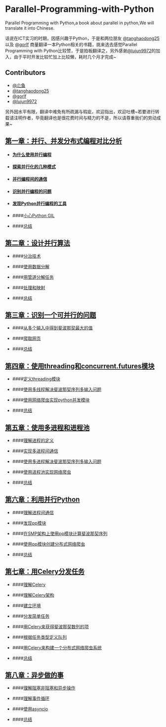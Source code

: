 # Parallel-Programming-with-Python
Parallel Programming with Python,a book about parallel in python,We will translate it  into Chinese.

话说在ICT实习的时期，因感兴趣于Python，于是和两位朋友 [@tanghaodong25](https://github.com/tanghaodong25) 以及 [@gorlf](https://github.com/gorlf) 商量翻译一本Python相关的书籍，挑来选去感觉Parallel Programming with Python比较赞，于是拍板翻译之，另外感谢[@lujun9972](https://github.com/lujun9972)的加入，由于平时开发比较忙加上比较懒，耗时几个月才完成~  

## Contributors

* [@尐鱼](https://github.com/Voidly)
* [@tanghaodong25](https://github.com/tanghaodong25)
* [@gorlf](https://github.com/gorlf)
* [@lujun9972](https://github.com/lujun9972)

另外因水平有限，翻译中难免有所疏漏与瑕疵，欢迎指出，欢迎吐槽~若要进行转载请注明作者，毕竟翻译也是很花费时间与精力的不是，所以请尊重我们的劳动成果~

## [第一章：并行、并发分布式编程对比分析](https://github.com/Voidly/Parallel-Programming-with-Python/blob/master/%E7%AC%AC%E4%B8%80%E7%AB%A0/%E5%B9%B6%E8%A1%8C%E3%80%81%E5%B9%B6%E5%8F%91%E4%B8%8E%E5%88%86%E5%B8%83%E5%BC%8F%E7%BC%96%E7%A8%8B%E7%9A%84%E5%AF%B9%E6%AF%94%E5%88%86%E6%9E%90.md)

* #### [为什么使用并行编程](https://github.com/Voidly/Parallel-Programming-with-Python/blob/master/%E7%AC%AC%E4%B8%80%E7%AB%A0/%E4%B8%BA%E4%BB%80%E4%B9%88%E4%BD%BF%E7%94%A8%E5%B9%B6%E8%A1%8C%E7%BC%96%E7%A8%8B.md)

* #### [探索并行化的几种模式](https://github.com/Voidly/Parallel-Programming-with-Python/blob/master/%E7%AC%AC%E4%B8%80%E7%AB%A0/%E6%8E%A2%E7%B4%A2%E5%B9%B6%E8%A1%8C%E5%8C%96%E7%9A%84%E5%87%A0%E7%A7%8D%E6%A8%A1%E5%BC%8F.md)

* #### [并行编程间的通信](https://github.com/Voidly/Parallel-Programming-with-Python/blob/master/%E7%AC%AC%E4%B8%80%E7%AB%A0/%E5%9C%A8%E5%B9%B6%E8%A1%8C%E7%BC%96%E7%A8%8B%E9%80%9A%E4%BF%A1.md)

* #### [识别并行编程的问题](https://github.com/Voidly/Parallel-Programming-with-Python/blob/master/%E7%AC%AC%E4%B8%80%E7%AB%A0/%E8%AF%86%E5%88%AB%E5%B9%B6%E8%A1%8C%E7%BC%96%E7%A8%8B%E7%9A%84%E9%97%AE%E9%A2%98.md)

* #### [发现Python并行编程的工具](https://github.com/Voidly/Parallel-Programming-with-Python/blob/master/%E7%AC%AC%E4%B8%80%E7%AB%A0/%E5%8F%91%E7%8E%B0Python%E5%B9%B6%E8%A1%8C%E7%BC%96%E7%A8%8B%E7%9A%84%E5%B7%A5%E5%85%B7.md)

* ####[小心Python GIL](https://github.com/Voidly/Parallel-Programming-with-Python/blob/master/%E7%AC%AC%E4%B8%80%E7%AB%A0/%E5%B0%8F%E5%BF%83Python%20GIL.md)

* ####[总结](https://github.com/Voidly/Parallel-Programming-with-Python/blob/master/%E7%AC%AC%E4%B8%80%E7%AB%A0/%E6%80%BB%E7%BB%93.md)


## [第二章：设计并行算法](https://github.com/Voidly/Parallel-Programming-with-Python/blob/master/%E7%AC%AC%E4%BA%8C%E7%AB%A0/%E8%AE%BE%E8%AE%A1%E5%B9%B6%E8%A1%8C%E7%AE%97%E6%B3%95.md)

* ####[分治技术](https://github.com/Voidly/Parallel-Programming-with-Python/blob/master/%E7%AC%AC%E4%BA%8C%E7%AB%A0/%E5%88%86%E6%B2%BB%E6%8A%80%E6%9C%AF.md)

* ####[使用数据分解](https://github.com/Voidly/Parallel-Programming-with-Python/blob/master/%E7%AC%AC%E4%BA%8C%E7%AB%A0/%E4%BD%BF%E7%94%A8%E6%95%B0%E6%8D%AE%E5%88%86%E8%A7%A3.md) 

* ####[用管道分解任务](https://github.com/Voidly/Parallel-Programming-with-Python/blob/master/%E7%AC%AC%E4%BA%8C%E7%AB%A0/%E7%94%A8%E7%AE%A1%E9%81%93%E5%88%86%E8%A7%A3%E4%BB%BB%E5%8A%A1.md)

* ####[处理和映射](https://github.com/Voidly/Parallel-Programming-with-Python/blob/master/%E7%AC%AC%E4%BA%8C%E7%AB%A0/%E5%A4%84%E7%90%86%E5%92%8C%E6%98%A0%E5%B0%84.md)

* ####[总结](https://github.com/Voidly/Parallel-Programming-with-Python/blob/master/%E7%AC%AC%E4%BA%8C%E7%AB%A0/%E6%80%BB%E7%BB%93.md)


## [第三章：识别一个可并行的问题](https://github.com/Voidly/Parallel-Programming-with-Python/blob/master/%E7%AC%AC%E4%B8%89%E7%AB%A0/%E8%AF%86%E5%88%AB%E4%B8%80%E4%B8%AA%E5%8F%AF%E5%B9%B6%E8%A1%8C%E7%9A%84%E9%97%AE%E9%A2%98.md)

* ####[从多个输入中得到斐波那契最大的值](https://github.com/Voidly/Parallel-Programming-with-Python/blob/master/%E7%AC%AC%E4%B8%89%E7%AB%A0/%E4%BB%8E%E5%A4%9A%E4%B8%AA%E8%BE%93%E5%85%A5%E4%B8%AD%E5%BE%97%E5%88%B0%E6%96%90%E6%B3%A2%E9%82%A3%E5%A5%91%E6%9C%80%E5%A4%A7%E7%9A%84%E5%80%BC.md)

* ####[爬取网页](https://github.com/Voidly/Parallel-Programming-with-Python/blob/master/%E7%AC%AC%E4%B8%89%E7%AB%A0/%E7%88%AC%E5%8F%96%E7%BD%91%E9%A1%B5.md)

* ####[总结](https://github.com/Voidly/Parallel-Programming-with-Python/blob/master/%E7%AC%AC%E4%B8%89%E7%AB%A0/%E6%80%BB%E7%BB%93.md)


## [第四章：使用threading和concurrent.futures模块](https://github.com/Voidly/Parallel-Programming-with-Python/blob/master/%E7%AC%AC%E5%9B%9B%E7%AB%A0/ReadMe.md)

* ####[定义threading模块](https://github.com/Voidly/Parallel-Programming-with-Python/blob/master/%E7%AC%AC%E5%9B%9B%E7%AB%A0/%E5%AE%9A%E4%B9%89threading%E6%A8%A1%E5%9D%97.md)

* ####[使用多线程解决斐波那契序列多输入问题](https://github.com/Voidly/Parallel-Programming-with-Python/blob/master/%E7%AC%AC%E5%9B%9B%E7%AB%A0/%E4%BD%BF%E7%94%A8threading%E6%A8%A1%E5%9D%97%E8%A7%A3%E5%86%B3%E6%96%90%E6%B3%A2%E9%82%A3%E5%A5%91%E5%BA%8F%E5%88%97%E5%A4%9A%E8%BE%93%E5%85%A5%E9%97%AE%E9%A2%98.md)

* ####[使用网络爬虫实现python并发模块](https://github.com/Voidly/Parallel-Programming-with-Python/blob/master/%E7%AC%AC%E5%9B%9B%E7%AB%A0/%E4%BD%BF%E7%94%A8%E7%BD%91%E7%BB%9C%E7%88%AC%E8%99%AB%E5%AE%9E%E7%8E%B0python%E5%B9%B6%E5%8F%91%E6%A8%A1%E5%9D%97.md)

* ####[总结](https://github.com/Voidly/Parallel-Programming-with-Python/blob/master/%E7%AC%AC%E5%9B%9B%E7%AB%A0/%E6%80%BB%E7%BB%93.md)


## [第五章：使用多进程和进程池](https://github.com/Voidly/Parallel-Programming-with-Python/tree/master/%E7%AC%AC%E4%BA%94%E7%AB%A0)

* ####[理解进程的定义](https://github.com/Voidly/Parallel-Programming-with-Python/blob/master/%E7%AC%AC%E4%BA%94%E7%AB%A0/%E7%90%86%E8%A7%A3%E8%BF%9B%E7%A8%8B%E7%9A%84%E5%AE%9A%E4%B9%89.md)

* ####[实现多进程间通信](https://github.com/Voidly/Parallel-Programming-with-Python/blob/master/%E7%AC%AC%E4%BA%94%E7%AB%A0/%E5%AE%9E%E7%8E%B0%E5%A4%9A%E8%BF%9B%E7%A8%8B%E9%97%B4%E9%80%9A%E4%BF%A1.md)

* ####[使用多进程解决斐波那契序列多输入问题](https://github.com/Voidly/Parallel-Programming-with-Python/blob/master/%E7%AC%AC%E4%BA%94%E7%AB%A0/%E4%BD%BF%E7%94%A8%E5%A4%9A%E8%BF%9B%E7%A8%8B%E8%A7%A3%E5%86%B3%E6%96%90%E6%B3%A2%E9%82%A3%E5%A5%91%E5%BA%8F%E5%88%97%E5%A4%9A%E8%BE%93%E5%85%A5%E9%97%AE%E9%A2%98.md)

* ####[使用进程池实现网络爬虫](https://github.com/Voidly/Parallel-Programming-with-Python/blob/master/%E7%AC%AC%E4%BA%94%E7%AB%A0/%E4%BD%BF%E7%94%A8%E8%BF%9B%E7%A8%8B%E6%B1%A0%E5%AE%9E%E7%8E%B0%E7%BD%91%E7%BB%9C%E7%88%AC%E8%99%AB.md)

* ####[总结](https://github.com/Voidly/Parallel-Programming-with-Python/blob/master/%E7%AC%AC%E4%BA%94%E7%AB%A0/%E6%80%BB%E7%BB%93.md)


## [第六章：利用并行Python](https://github.com/Voidly/Parallel-Programming-with-Python/blob/master/%E7%AC%AC%E5%85%AD%E7%AB%A0/ReadMe.md)

* ####[理解进程间通信](https://github.com/Voidly/Parallel-Programming-with-Python/blob/master/%E7%AC%AC%E5%85%AD%E7%AB%A0/%E7%90%86%E8%A7%A3%E8%BF%9B%E7%A8%8B%E9%97%B4%E9%80%9A%E4%BF%A1.md)


* ####[发现pp模块](https://github.com/Voidly/Parallel-Programming-with-Python/blob/master/%E7%AC%AC%E5%85%AD%E7%AB%A0/%E5%8F%91%E7%8E%B0pp%E6%A8%A1%E5%9D%97.md)

* ####[在SMP架构上使用pp模块计算斐波那契序列](https://github.com/Voidly/Parallel-Programming-with-Python/blob/master/%E7%AC%AC%E5%85%AD%E7%AB%A0/%E5%9C%A8SMP%E6%9E%B6%E6%9E%84%E4%B8%8A%E4%BD%BF%E7%94%A8pp%E6%A8%A1%E5%9D%97%E8%AE%A1%E7%AE%97%E6%96%90%E6%B3%A2%E9%82%A3%E5%A5%91%E5%BA%8F%E5%88%97.md)

* ####[使用pp模块创建分布式网络爬虫](https://github.com/Voidly/Parallel-Programming-with-Python/blob/master/%E7%AC%AC%E5%85%AD%E7%AB%A0/%E4%BD%BF%E7%94%A8pp%E6%A8%A1%E5%9D%97%E5%88%9B%E5%BB%BA%E5%88%86%E5%B8%83%E5%BC%8F%E7%BD%91%E7%BB%9C%E7%88%AC%E8%99%AB.md)

* ####[总结](https://github.com/Voidly/Parallel-Programming-with-Python/blob/master/%E7%AC%AC%E5%85%AD%E7%AB%A0/%E6%80%BB%E7%BB%93.md)


## [第七章：用Celery分发任务](https://github.com/Voidly/Parallel-Programming-with-Python/blob/master/%E7%AC%AC%E4%B8%83%E7%AB%A0/%E7%94%A8Celery%E6%9D%A5%E5%88%86%E5%8F%91%E4%BB%BB%E5%8A%A1.md)

* ####[理解Celery](https://github.com/Voidly/Parallel-Programming-with-Python/blob/master/%E7%AC%AC%E4%B8%83%E7%AB%A0/%E7%90%86%E8%A7%A3Celery.md)

* ####[理解Celery架构](https://github.com/Voidly/Parallel-Programming-with-Python/blob/master/%E7%AC%AC%E4%B8%83%E7%AB%A0/%E7%90%86%E8%A7%A3Celery%E6%9E%B6%E6%9E%84.md)

* ####[建立环境](https://github.com/Voidly/Parallel-Programming-with-Python/blob/master/%E7%AC%AC%E4%B8%83%E7%AB%A0/%E5%BB%BA%E7%AB%8B%E7%8E%AF%E5%A2%83.md)

* ####[分发简单任务](https://github.com/Voidly/Parallel-Programming-with-Python/blob/master/%E7%AC%AC%E4%B8%83%E7%AB%A0/%E5%88%86%E5%8F%91%E7%AE%80%E5%8D%95%E4%BB%BB%E5%8A%A1.md)

* ####[用Celery来获得斐波那契数列的项](https://github.com/Voidly/Parallel-Programming-with-Python/blob/master/%E7%AC%AC%E4%B8%83%E7%AB%A0/%E7%94%A8Celery%E6%9D%A5%E8%8E%B7%E5%BE%97%E6%96%90%E6%B3%A2%E9%82%A3%E5%A5%91%E6%95%B0%E5%88%97%E7%9A%84%E9%A1%B9.md)

* ####[根据任务类型定义队列](https://github.com/Voidly/Parallel-Programming-with-Python/blob/master/%E7%AC%AC%E4%B8%83%E7%AB%A0/%E6%A0%B9%E6%8D%AE%E4%BB%BB%E5%8A%A1%E7%B1%BB%E5%9E%8B%E5%AE%9A%E4%B9%89%E9%98%9F%E5%88%97.md)

* ####[用Celery来构建一个分布式网络爬虫系统](https://github.com/Voidly/Parallel-Programming-with-Python/blob/master/%E7%AC%AC%E4%B8%83%E7%AB%A0/%E7%94%A8Celery%E6%9D%A5%E6%9E%84%E5%BB%BA%E4%B8%80%E4%B8%AA%E5%88%86%E5%B8%83%E5%BC%8F%E7%BD%91%E7%BB%9C%E7%88%AC%E8%99%AB%E7%B3%BB%E7%BB%9F.md)

* ####[总结](https://github.com/Voidly/Parallel-Programming-with-Python/blob/master/%E7%AC%AC%E4%B8%83%E7%AB%A0/%E6%80%BB%E7%BB%93.md)

## [第八章：异步做的事](https://github.com/Voidly/Parallel-Programming-with-Python/blob/master/%E7%AC%AC%E5%85%AB%E7%AB%A0/%E5%BC%82%E6%AD%A5%E7%9A%84%E5%81%9A%E4%BA%8B.md)

* ####[理解阻塞非阻塞和异步操作](https://github.com/Voidly/Parallel-Programming-with-Python/blob/master/%E7%AC%AC%E5%85%AB%E7%AB%A0/%E7%90%86%E8%A7%A3%E9%98%BB%E5%A1%9E%E9%9D%9E%E9%98%BB%E5%A1%9E%E5%92%8C%E5%BC%82%E6%AD%A5%E6%93%8D%E4%BD%9C.md)

* ####[理解事件循环](https://github.com/Voidly/Parallel-Programming-with-Python/blob/master/%E7%AC%AC%E5%85%AB%E7%AB%A0/%E7%90%86%E8%A7%A3%E4%BA%8B%E4%BB%B6%E5%BE%AA%E7%8E%AF.md)

* ####[使用asyncio](https://github.com/Voidly/Parallel-Programming-with-Python/blob/master/%E7%AC%AC%E5%85%AB%E7%AB%A0/%E4%BD%BF%E7%94%A8asyncio.md)

* ####[总结](https://github.com/Voidly/Parallel-Programming-with-Python/blob/master/%E7%AC%AC%E5%85%AB%E7%AB%A0/%E6%80%BB%E7%BB%93.md)

